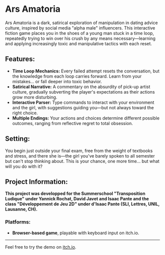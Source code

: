 # Ars Amatoria

Ars Amatoria is a dark, satirical exploration of manipulation in dating advice culture, inspired by social media "alpha male" influencers. This interactive fiction game places you in the shoes of a young man stuck in a time loop, repeatedly trying to win over his crush by any means necessary—learning and applying increasingly toxic and manipulative tactics with each reset.

## Features:
- **Time Loop Mechanics:** Every failed attempt resets the conversation, but the knowledge from each loop carries forward. Learn from your mistakes... or fall deeper into toxic behavior.
- **Satirical Narrative:** A commentary on the absurdity of pick-up artist culture, gradually subverting the player's expectations as their actions grow more disturbing.
- **Interactive Parser:** Type commands to interact with your environment and the girl, with suggestions guiding you—but not always toward the right choice.
- **Multiple Endings:** Your actions and choices determine different possible outcomes, ranging from reflective regret to total obsession.

## Setting:
You begin just outside your final exam, free from the weight of textbooks and stress, and there she is—the girl you've barely spoken to all semester but can't stop thinking about. This is your chance, one more time... but what will you do with it?

## Project Information:
**This project was developped for the Summerschool "Transposition Ludique" under Yannick Rochat, David Javet and Isaac Pante and the class "Développement de Jeu 2D" under d'Isaac Pante (SLI, Lettres, UNIL, Lausanne, CH).**

### Platforms:
- **Browser-based game**, playable with keyboard input on itch.io.

---

Feel free to try the demo on [itch.io](https://itch.io).